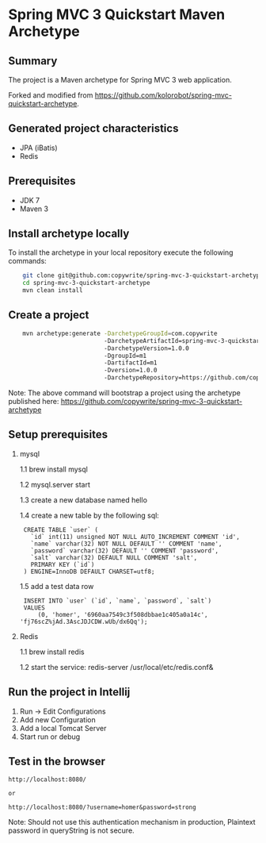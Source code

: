 Spring MVC 3 Quickstart Maven Archetype
=========================================

Summary
-------
The project is a Maven archetype for Spring MVC 3 web application.

Forked and modified from https://github.com/kolorobot/spring-mvc-quickstart-archetype.

Generated project characteristics
-------------------------
* JPA (iBatis)
* Redis

Prerequisites
-------------

- JDK 7
- Maven 3

Install archetype locally
-------------------------

To install the archetype in your local repository execute the following commands:

```bash
    git clone git@github.com:copywrite/spring-mvc-3-quickstart-archetype.git
    cd spring-mvc-3-quickstart-archetype
    mvn clean install
```

Create a project
----------------

```bash
    mvn archetype:generate -DarchetypeGroupId=com.copywrite
                           -DarchetypeArtifactId=spring-mvc-3-quickstart
                           -DarchetypeVersion=1.0.0
                           -DgroupId=m1
                           -DartifactId=m1
                           -Dversion=1.0.0
                           -DarchetypeRepository=https://github.com/copywrite/spring-mvc-3-quickstart-archetype
```

Note: The above command will bootstrap a project using the archetype published here: https://github.com/copywrite/spring-mvc-3-quickstart-archetype

Setup prerequisites
----------------
1. mysql

    1.1 brew install mysql

    1.2 mysql.server start

    1.3 create a new database named hello

    1.4 create a new table by the following sql:

        CREATE TABLE `user` (
          `id` int(11) unsigned NOT NULL AUTO_INCREMENT COMMENT 'id',
          `name` varchar(32) NOT NULL DEFAULT '' COMMENT 'name',
          `password` varchar(32) DEFAULT '' COMMENT 'password',
          `salt` varchar(32) DEFAULT NULL COMMENT 'salt',
          PRIMARY KEY (`id`)
        ) ENGINE=InnoDB DEFAULT CHARSET=utf8;

    1.5 add a test data row

        INSERT INTO `user` (`id`, `name`, `password`, `salt`)
        VALUES
        	(0, 'homer', '6960aa7549c3f508dbbae1c405a0a14c', 'fj76scZ%jAd.3AscJDJCDW.wUb/dx6Qq');
2. Redis

    1.1 brew install redis

    1.2 start the service: redis-server /usr/local/etc/redis.conf&

Run the project in Intellij
----------------
1. Run -> Edit Configurations
2. Add new Configuration
3. Add a local Tomcat Server
4. Start run or debug

Test in the browser
-------------------

	http://localhost:8080/

	or

	http://localhost:8080/?username=homer&password=strong

Note: Should not use this authentication mechanism in production, Plaintext password in queryString is not secure.
